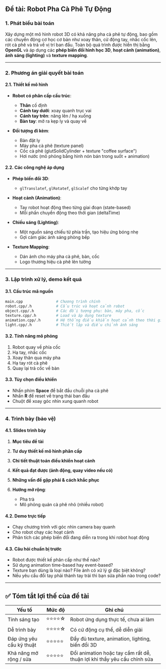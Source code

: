 ## **Đề tài: Robot Pha Cà Phê Tự Động**

### 1. **Phát biểu bài toán**

Xây dựng một mô hình robot 3D có khả năng pha cà phê tự động, bao gồm các chuyển động cơ học cơ bản như xoay thân, cử động tay, nhấc cốc lên, rót cà phê và trả về vị trí ban đầu. Toàn bộ quá trình được hiển thị bằng **OpenGL** và áp dụng các **phép biến đổi hình học 3D**, **hoạt cảnh (animation)**, **ánh sáng (lighting)** và **texture mapping**.

---

### 2. **Phương án giải quyết bài toán**

#### 2.1. **Thiết kế mô hình**

- **Robot có phân cấp cấu trúc**:

  - **Thân** cố định
  - **Cánh tay dưới**: xoay quanh trục vai
  - **Cánh tay trên**: nâng lên / hạ xuống
  - **Bàn tay**: mở ra kẹp ly và quay về

- **Đối tượng đi kèm**:

  - Bàn đặt ly
  - Máy pha cà phê (texture panel)
  - Cốc cà phê (glutSolidCylinder + texture "coffee surface")
  - Hơi nước (mô phỏng bằng hình nón bán trong suốt + animation)

#### 2.2. **Các công nghệ áp dụng**

- **Phép biến đổi 3D**:

  - `glTranslatef`, `glRotatef`, `glScalef` cho từng khớp tay

- **Hoạt cảnh (Animation)**:

  - Tay robot hoạt động theo từng giai đoạn (state-based)
  - Mỗi phần chuyển động theo thời gian (deltaTime)

- **Chiếu sáng (Lighting)**:

  - Một nguồn sáng chiếu từ phía trần, tạo hiệu ứng bóng nhẹ
  - Gợi cảm giác ánh sáng phòng bếp

- **Texture Mapping**:

  - Dán ảnh cho máy pha cà phê, bàn, cốc
  - Logo thương hiệu cà phê lên tường

---

### 3. **Lập trình xử lý, demo kết quả**

#### 3.1. **Cấu trúc mã nguồn**

```bash
main.cpp               # Chương trình chính
robot.cpp/.h           # Cấu trúc và hoạt cảnh robot
object.cpp/.h          # Các đối tượng phụ: bàn, máy pha, cốc
texture.cpp/.h         # Load và áp dụng texture
animation.cpp/.h       # Hệ thống điều khiển hoạt cảnh theo thời gian
light.cpp/.h           # Thiết lập và điều chỉnh ánh sáng
```

#### 3.2. **Tính năng mô phỏng**

1. Robot quay về phía cốc
2. Hạ tay, nhấc cốc
3. Xoay thân qua máy pha
4. Hạ tay rót cà phê
5. Quay lại trả cốc về bàn

#### 3.3. **Tùy chọn điều khiển**

- Nhấn phím **Space** để bắt đầu chuỗi pha cà phê
- Nhấn **R** để reset về trạng thái ban đầu
- Chuột để xoay góc nhìn xung quanh robot

---

### 4. **Trình bày (bảo vệ)**

#### 4.1. **Slides trình bày**

1. **Mục tiêu đề tài**
2. **Tư duy thiết kế mô hình phân cấp**
3. **Chi tiết thuật toán điều khiển hoạt cảnh**
4. **Kết quả đạt được (ảnh động, quay video nếu có)**
5. **Những vấn đề gặp phải & cách khắc phục**
6. **Hướng mở rộng**:

   - Pha trà
   - Mô phỏng quán cà phê nhỏ (nhiều robot)

#### 4.2. **Demo trực tiếp**

- Chạy chương trình với góc nhìn camera bay quanh
- Cho robot chạy các hoạt cảnh
- Phân tích các phép biến đổi đang diễn ra trong khi robot hoạt động

#### 4.3. **Câu hỏi chuẩn bị trước**

- Robot được thiết kế phân cấp như thế nào?
- Sử dụng animation time-based hay event-based?
- Texture bạn dùng là loại nào? File ảnh có xử lý gì đặc biệt không?
- Nếu yêu cầu đổi tay phải thành tay trái thì bạn sửa phần nào trong code?

---

## ✅ **Tóm tắt lợi thế của đề tài**

| Yếu tố                   | Mức độ     | Ghi chú                                                                 |
| ------------------------ | ---------- | ----------------------------------------------------------------------- |
| Tính sáng tạo            | ⭐⭐⭐⭐☆  | Robot ứng dụng thực tế, chưa ai làm                                     |
| Dễ trình bày             | ⭐⭐⭐⭐☆  | Có cử động cụ thể, dễ diễn giải                                         |
| Đáp ứng yêu cầu kỹ thuật | ⭐⭐⭐⭐⭐ | Đầy đủ texture, animation, lighting, biến đổi 3D                        |
| Khả năng mở rộng / sửa   | ⭐⭐⭐⭐⭐ | Đổi animation hoặc tay cầm rất dễ, thuận lợi khi thầy yêu cầu chỉnh sửa |
